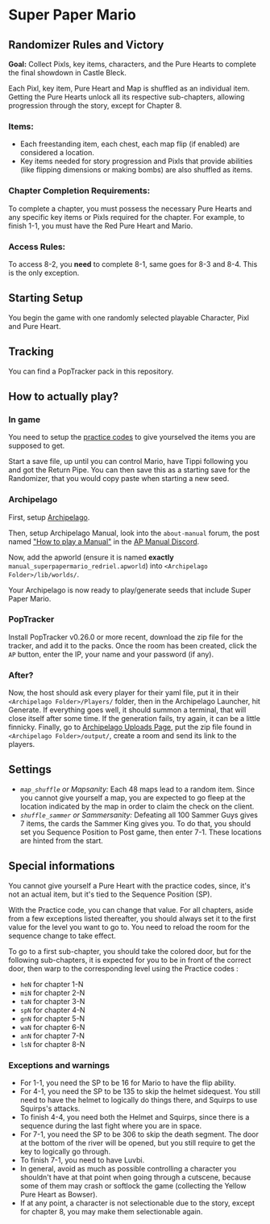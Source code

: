 # Super Paper Mario

## Randomizer Rules and Victory

**Goal:** Collect Pixls, key items, characters, and the Pure Hearts to complete the final showdown in Castle Bleck.

Each Pixl, key item, Pure Heart and Map is shuffled as an individual item. Getting the Pure Hearts unlock all its respective sub-chapters, allowing progression through the story, except for Chapter 8.

### Items:
- Each freestanding item, each chest, each map flip (if enabled) are considered a location.
- Key items needed for story progression and Pixls that provide abilities (like flipping dimensions or making bombs) are also shuffled as items.

### Chapter Completion Requirements:
To complete a chapter, you must possess the necessary Pure Hearts and any specific key items or Pixls required for the chapter. For example, to finish 1-1, you must have the Red Pure Heart and Mario.

### Access Rules:
To access 8-2, you **need** to complete 8-1, same goes for 8-3 and 8-4. This is the only exception.

## Starting Setup
You begin the game with one randomly selected playable Character, Pixl and Pure Heart.

## Tracking
You can find a PopTracker pack in this repository.

## How to actually play?

### In game
You need to setup the [practice codes](https://github.com/SeekyCt/spm-practice-codes/blob/main/INSTALLING.md) to give yourselved the items you are supposed to get.

Start a save file, up until you can control Mario, have Tippi following you and got the Return Pipe. You can then save this as a starting save for the Randomizer, that you would copy paste when starting a new seed.

### Archipelago
First, setup [Archipelago](https://archipelago.gg/tutorial/Archipelago/setup/en).

Then, setup Archipelago Manual, look into the `about-manual` forum, the post named ["How to play a Manual"](https://discord.com/channels/1097532591650910289/1163846227570462820/1163846227570462820) in the [AP Manual Discord](https://discord.gg/VBRWW83A5s).

Now, add the apworld (ensure it is named **exactly** `manual_superpapermario_redriel.apworld`) into `<Archipelago Folder>/lib/worlds/`.

Your Archipelago is now ready to play/generate seeds that include Super Paper Mario.

### PopTracker
Install PopTracker v0.26.0 or more recent, download the zip file for the tracker, and add it to the packs.
Once the room has been created, click the `AP` button, enter the IP, your name and your password (if any).

### After?
Now, the host should ask every player for their yaml file, put it in their `<Archipelago Folder>/Players/` folder, then in the Archipelago Launcher, hit Generate.
If everything goes well, it should summon a terminal, that will close itself after some time. If the generation fails, try again, it can be a little finnicky.
Finally, go to [Archipelago Uploads Page](https://archipelago.gg/uploads), put the zip file found in `<Archipelago Folder>/output/`, create a room and send its link to the players.

## Settings
- _`map_shuffle` or Mapsanity:_ Each 48 maps lead to a random item. Since you cannot give yourself a map, you are expected to go fleep at the location indicated by the map in order to claim the check on the client.
- _`shuffle_sammer` or Sammersanity:_ Defeating all 100 Sammer Guys gives 7 items, the cards the Sammer King gives you. To do that, you should set you Sequence Position to Post game, then enter 7-1. These locations are hinted from the start.

## Special informations
You cannot give yourself a Pure Heart with the practice codes, since, it's not an actual item, but it's tied to the Sequence Position (SP).

With the Practice code, you can change that value.
For all chapters, aside from a few exceptions listed thereafter, you should always set it to the first value for the level you want to go to.
You need to reload the room for the sequence change to take effect.

To go to a first sub-chapter, you should take the colored door, but for the following sub-chapters, it is expected for you to be in front of the correct door, then warp to the corresponding level using the Practice codes :
- `heN` for chapter 1-N
- `miN` for chapter 2-N
- `taN` for chapter 3-N
- `spN` for chapter 4-N
- `gnN` for chapter 5-N
- `waN` for chapter 6-N
- `anN` for chapter 7-N
- `lsN` for chapter 8-N

### Exceptions and warnings
- For 1-1, you need the SP to be 16 for Mario to have the flip ability.
- For 4-1, you need the SP to be 135 to skip the helmet sidequest. You still need to have the helmet to logically do things there, and Squirps to use Squirps's attacks.
- To finish 4-4, you need both the Helmet and Squirps, since there is a sequence during the last fight where you are in space.
- For 7-1, you need the SP to be 306 to skip the death segment. The door at the bottom of the river will be opened, but you still require to get the key to logically go through.
- To finish 7-1, you need to have Luvbi.
- In general, avoid as much as possible controlling a character you shouldn't have at that point when going through a cutscene, because some of them may crash or softlock the game (collecting the Yellow Pure Heart as Bowser).
- If at any point, a character is not selectionable due to the story, except for chapter 8, you may make them selectionable again.
